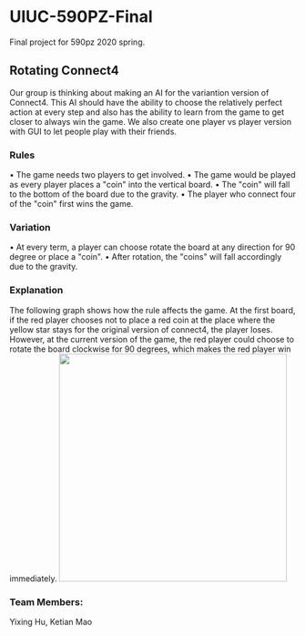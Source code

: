# UIUC-590PZ-Final
Final project for 590pz 2020 spring.

## Rotating Connect4

Our group is thinking about making an AI for the variantion version of Connect4. This AI should have the ability to choose the relatively perfect action at every step and also has the ability to learn from the game to get closer to always win the game. We also create one player vs player version with GUI to let people play with their friends.

### Rules
•	The game needs two players to get involved.
• The game would be played as every player places a "coin" into the vertical board. 
• The "coin" will fall to the bottom of the board due to the gravity.
• The player who connect four of the "coin" first wins the game.

### Variation
• At every term, a player can choose rotate the board at any direction for 90 degree or place a "coin".
• After rotation, the "coins" will fall accordingly due to the gravity.

### Explanation
The following graph shows how the rule affects the game. At the first board, if the red player chooses not to place a red coin at the place where the yellow star stays for the original version of connect4, the player loses. However, at the current version of the game, the red player could choose to rotate the board clockwise for 90 degrees, which makes the red player win immediately.
<img src="https://github.com/yixihu/2020_spring_projects/tree/master/UIUC-590PZ-Final/proposal.png" width="400px" />

### Team Members:
Yixing Hu, Ketian Mao
